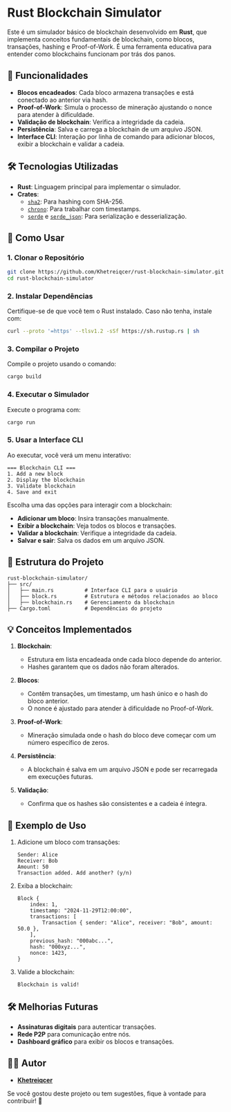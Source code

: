 
# Rust Blockchain Simulator

Este é um simulador básico de blockchain desenvolvido em **Rust**, que implementa conceitos fundamentais de blockchain, como blocos, transações, hashing e Proof-of-Work. É uma ferramenta educativa para entender como blockchains funcionam por trás dos panos.

## 🧱 Funcionalidades
- **Blocos encadeados**: Cada bloco armazena transações e está conectado ao anterior via hash.
- **Proof-of-Work**: Simula o processo de mineração ajustando o nonce para atender à dificuldade.
- **Validação de blockchain**: Verifica a integridade da cadeia.
- **Persistência**: Salva e carrega a blockchain de um arquivo JSON.
- **Interface CLI**: Interação por linha de comando para adicionar blocos, exibir a blockchain e validar a cadeia.

## 🛠️ Tecnologias Utilizadas
- **Rust**: Linguagem principal para implementar o simulador.
- **Crates**:
  - [`sha2`](https://crates.io/crates/sha2): Para hashing com SHA-256.
  - [`chrono`](https://crates.io/crates/chrono): Para trabalhar com timestamps.
  - [`serde`](https://crates.io/crates/serde) e [`serde_json`](https://crates.io/crates/serde_json): Para serialização e desserialização.

## 🚀 Como Usar

### 1. Clonar o Repositório
```bash
git clone https://github.com/Khetreiqcer/rust-blockchain-simulator.git
cd rust-blockchain-simulator
```

### 2. Instalar Dependências
Certifique-se de que você tem o Rust instalado. Caso não tenha, instale com:
```bash
curl --proto '=https' --tlsv1.2 -sSf https://sh.rustup.rs | sh
```

### 3. Compilar o Projeto
Compile o projeto usando o comando:
```bash
cargo build
```

### 4. Executar o Simulador
Execute o programa com:
```bash
cargo run
```

### 5. Usar a Interface CLI
Ao executar, você verá um menu interativo:
```plaintext
=== Blockchain CLI ===
1. Add a new block
2. Display the blockchain
3. Validate blockchain
4. Save and exit
```

Escolha uma das opções para interagir com a blockchain:
- **Adicionar um bloco**: Insira transações manualmente.
- **Exibir a blockchain**: Veja todos os blocos e transações.
- **Validar a blockchain**: Verifique a integridade da cadeia.
- **Salvar e sair**: Salva os dados em um arquivo JSON.

## 📄 Estrutura do Projeto
```
rust-blockchain-simulator/
├── src/
│   ├── main.rs          # Interface CLI para o usuário
│   ├── block.rs         # Estrutura e métodos relacionados ao bloco
│   ├── blockchain.rs    # Gerenciamento da blockchain
├── Cargo.toml           # Dependências do projeto
```

## 💡 Conceitos Implementados

1. **Blockchain**:
   - Estrutura em lista encadeada onde cada bloco depende do anterior.
   - Hashes garantem que os dados não foram alterados.

2. **Blocos**:
   - Contêm transações, um timestamp, um hash único e o hash do bloco anterior.
   - O nonce é ajustado para atender à dificuldade no Proof-of-Work.

3. **Proof-of-Work**:
   - Mineração simulada onde o hash do bloco deve começar com um número específico de zeros.

4. **Persistência**:
   - A blockchain é salva em um arquivo JSON e pode ser recarregada em execuções futuras.

5. **Validação**:
   - Confirma que os hashes são consistentes e a cadeia é íntegra.

## 📝 Exemplo de Uso
1. Adicione um bloco com transações:
   ```plaintext
   Sender: Alice
   Receiver: Bob
   Amount: 50
   Transaction added. Add another? (y/n)
   ```

2. Exiba a blockchain:
   ```plaintext
   Block {
       index: 1,
       timestamp: "2024-11-29T12:00:00",
       transactions: [
           Transaction { sender: "Alice", receiver: "Bob", amount: 50.0 },
       ],
       previous_hash: "000abc...",
       hash: "000xyz...",
       nonce: 1423,
   }
   ```

3. Valide a blockchain:
   ```plaintext
   Blockchain is valid!
   ```

## 🛠️ Melhorias Futuras
- **Assinaturas digitais** para autenticar transações.
- **Rede P2P** para comunicação entre nós.
- **Dashboard gráfico** para exibir os blocos e transações.

## 🧑‍💻 Autor
- **[Khetreiqcer](https://github.com/Khetreiqcer)**

Se você gostou deste projeto ou tem sugestões, fique à vontade para contribuir! 🚀
